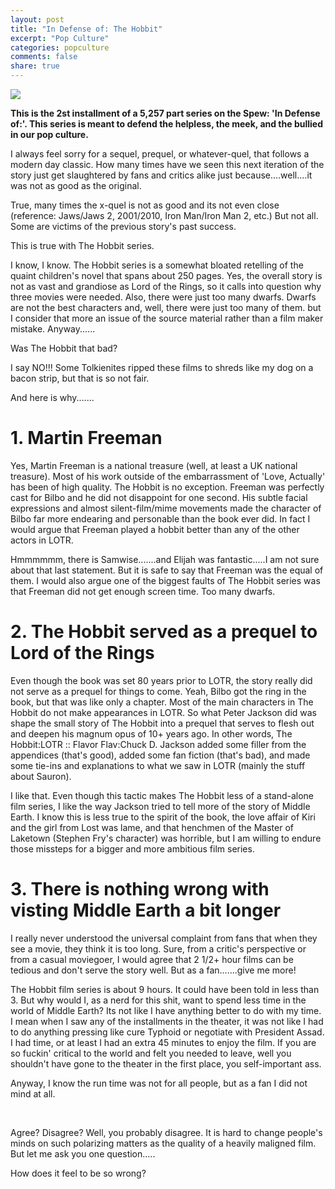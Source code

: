 ```yaml
---
layout: post
title: "In Defense of: The Hobbit"
excerpt: "Pop Culture"
categories: popculture
comments: false
share: true
---
```


![](https://atolkienistperspective.files.wordpress.com/2014/07/the-hobbit-trilogy-teaser-posters.jpg)


**This is the 2st installment of a 5,257 part series on the Spew: 'In Defense of:'. This series is meant to defend the helpless, the meek, and the bullied in our pop culture.**



I always feel sorry for a sequel, prequel, or whatever-quel, that follows a modern day classic. How many times have we seen this next iteration of the story just get slaughtered by fans and critics alike just because....well....it was not as good as the original. 

True, many times the x-quel is not as good and its not even close (reference: Jaws/Jaws 2, 2001/2010, Iron Man/Iron Man 2, etc.) But not all. Some are victims of the previous story's past success.


This is true with The Hobbit series.

I know, I know. The Hobbit series is a somewhat bloated retelling of the quaint children's novel that spans about 250 pages. Yes, the overall story is not as vast and grandiose as Lord of the Rings, so it calls into question why three movies were needed. Also, there were just too many dwarfs. Dwarfs are not the best characters and, well, there were just too many of them. but I consider that more an issue of the source material rather than a film maker mistake. Anyway......

Was The Hobbit that bad? 

I say NO!!! Some Tolkienites ripped these films to shreds like my dog on a bacon strip, but that is so not fair. 


And here is why.......



# 1. Martin Freeman


Yes, Martin Freeman is a national treasure (well, at least a UK national treasure). Most of his work outside of the embarrassment of 'Love, Actually' has been of high quality. The Hobbit is no exception. Freeman was perfectly cast for Bilbo and he did not disappoint for one second. His subtle facial expressions and almost silent-film/mime movements made the character of Bilbo far more endearing and personable than the book ever did. In fact I would argue that Freeman played a hobbit better than any of the other actors in LOTR. 

Hmmmmmm, there is Samwise.......and Elijah was fantastic.....I am not sure about that last statement. But it is safe to say that Freeman was the equal of them. I would also argue one of the biggest faults of The Hobbit series was that Freeman did not get enough screen time. Too many dwarfs.


# 2. The Hobbit served as a prequel to Lord of the Rings



Even though the book was set 80 years prior to LOTR, the story really did not serve as a prequel for things to come. Yeah, Bilbo got the ring in the book, but that was like only a chapter. Most of the main characters in The Hobbit do not make appearances in LOTR. So what Peter Jackson did was shape the small story of The Hobbit into a prequel that serves to flesh out and deepen his magnum opus of 10+ years ago. In other words, The Hobbit:LOTR :: Flavor Flav:Chuck D. Jackson added some filler from the appendices (that's good), added some fan fiction (that's bad), and made some tie-ins and explanations to what we saw in LOTR (mainly the stuff about Sauron). 


I like that. Even though this tactic makes The Hobbit less of a stand-alone film series, I like the way Jackson tried to tell more of the story of Middle Earth. I know this is less true to the spirit of the book, the love affair of Kiri and the girl from Lost was lame, and that henchmen of the Master of Laketown (Stephen Fry's character) was horrible, but I am willing to endure those missteps for a bigger and more ambitious film series. 



# 3. There is nothing wrong with visting Middle Earth a bit longer


I really never understood the universal complaint from fans that when they see a movie, they think it is too long. Sure, from a critic's perspective or from a casual moviegoer, I would agree that 2 1/2+ hour films can be tedious and don't serve the story well. But as a fan.......give me more!


The Hobbit film series is about 9 hours. It could have been told in less than 3. But why would I, as a nerd for this shit, want to spend less time in the world of Middle Earth? Its not like I have anything better to do with my time. I mean when I saw any of the installments in the theater, it was not like I had to do anything pressing like cure Typhoid or negotiate with President Assad. I had time, or at least I had an extra 45 minutes to enjoy the film. If you are so fuckin' critical to the world and felt you needed to leave, well you shouldn't have gone to the theater in the first place, you self-important ass.


Anyway, I know the run time was not for all people, but as a fan I did not mind at all.


<br>

Agree? Disagree? Well, you probably disagree. It is hard to change people's minds on such polarizing matters as the quality of a heavily maligned film. But let me ask you one question.....

How does it feel to be so wrong?




